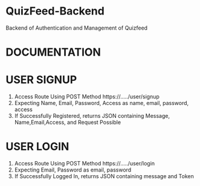 # QuizFeed-Backend
Backend of Authentication and Management of Quizfeed

# DOCUMENTATION

# USER SIGNUP
1. Access Route Using POST Method https://...../user/signup 
2. Expecting Name, Email, Password, Access as name, email, password, access
3. If Successfully Registered, returns JSON containing Message, Name,Email,Access, and Request Possible

# USER LOGIN
1. Access Route Using POST Method https://...../user/login
2. Expecting Email, Password as email, password
3. If Successfully Logged In, returns JSON containing message and Token
